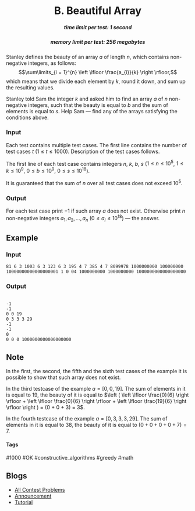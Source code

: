 <h1 style='text-align: center;'> B. Beautiful Array</h1>

<h5 style='text-align: center;'>time limit per test: 1 second</h5>
<h5 style='text-align: center;'>memory limit per test: 256 megabytes</h5>

Stanley defines the beauty of an array $a$ of length $n$, which contains non-negative integers, as follows: $$\sum\limits_{i = 1}^{n} \left \lfloor \frac{a_{i}}{k} \right \rfloor,$$ which means that we divide each element by $k$, round it down, and sum up the resulting values.

Stanley told Sam the integer $k$ and asked him to find an array $a$ of $n$ non-negative integers, such that the beauty is equal to $b$ and the sum of elements is equal to $s$. Help Sam — find any of the arrays satisfying the conditions above.

### Input

Each test contains multiple test cases. The first line contains the number of test cases $t$ ($1 \le t \le 1000$). Description of the test cases follows.

The first line of each test case contains integers $n$, $k$, $b$, $s$ ($1 \leq n \leq 10^{5}$, $1 \leq k \leq 10^{9}$, $0 \leq b \leq 10^{9}$, $0 \leq s \leq 10^{18}$).

It is guaranteed that the sum of $n$ over all test cases does not exceed $10^5$.

### Output

For each test case print $-1$ if such array $a$ does not exist. Otherwise print $n$ non-negative integers $a_1, a_2, \ldots, a_n$ ($0 \leq a_{i} \leq 10^{18}$) — the answer.

## Example

### Input


```text
81 6 3 1003 6 3 123 6 3 195 4 7 385 4 7 8099978 1000000000 100000000 10000000000000000001 1 0 04 1000000000 1000000000 1000000000000000000
```
### Output

```text

-1
-1
0 0 19
0 3 3 3 29
-1
-1
0
0 0 0 1000000000000000000

```
## Note

In the first, the second, the fifth and the sixth test cases of the example it is possible to show that such array does not exist.

In the third testcase of the example $a = [0, 0, 19]$. The sum of elements in it is equal to 19, the beauty of it is equal to $\left ( \left \lfloor \frac{0}{6} \right \rfloor + \left \lfloor \frac{0}{6} \right \rfloor + \left \lfloor \frac{19}{6} \right \rfloor \right ) = (0 + 0 + 3) = 3$.

In the fourth testcase of the example $a = [0, 3, 3, 3, 29]$. The sum of elements in it is equal to $38$, the beauty of it is equal to $(0 + 0 + 0 + 0 + 7) = 7$.



#### Tags 

#1000 #OK #constructive_algorithms #greedy #math 

## Blogs
- [All Contest Problems](../Codeforces_Round_816_(Div._2).md)
- [Announcement](../blogs/Announcement.md)
- [Tutorial](../blogs/Tutorial.md)

